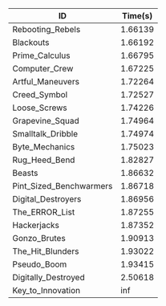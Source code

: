 |ID|Time(s)|
|-|-|
|Rebooting_Rebels|1.66139|
|Blackouts|1.66192|
|Prime_Calculus|1.66795|
|Computer_Crew|1.67225|
|Artful_Maneuvers|1.72264|
|Creed_Symbol|1.72527|
|Loose_Screws|1.74226|
|Grapevine_Squad|1.74964|
|Smalltalk_Dribble|1.74974|
|Byte_Mechanics|1.75023|
|Rug_Heed_Bend|1.82827|
|Beasts|1.86632|
|Pint_Sized_Benchwarmers|1.86718|
|Digital_Destroyers|1.86956|
|The_ERROR_List|1.87255|
|Hackerjacks|1.87352|
|Gonzo_Brutes|1.90913|
|The_Hit_Blunders|1.93022|
|Pseudo_Boom|1.93415|
|Digitally_Destroyed|2.50618|
|Key_to_Innovation|inf|
